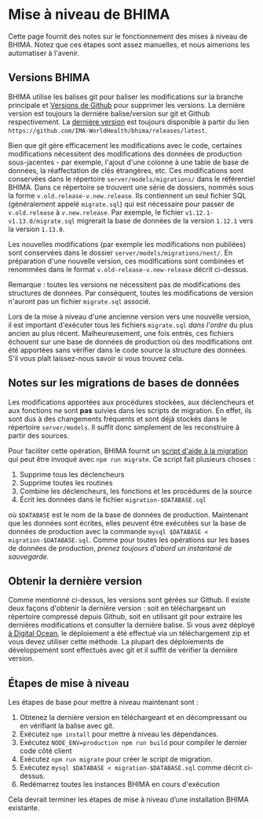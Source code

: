 # Mise à niveau de BHIMA

Cette page fournit des notes sur le fonctionnement des mises à niveau de BHIMA. Notez que ces étapes sont assez manuelles, et nous aimerions les automatiser à l'avenir.

## Versions BHIMA

BHIMA utilise les balises git pour baliser les modifications sur la branche principale et [Versions de Github](https://help.github.com/en/github/administering-a-repository/managing-releases-in-a-repository) pour supprimer les versions.  La dernière version est toujours la dernière balise/version sur git et Github respectivement.  La [dernière version](https://github.com/IMA-WorldHealth/bhima/releases/latest) est toujours disponible à partir du lien `https://github.com/IMA-WorldHealth/bhima/releases/latest`.

Bien que git gère efficacement les modifications avec le code, certaines modifications nécessitent des modifications des données de production sous-jacentes - par exemple, l'ajout d'une colonne à une table de base de données, la réaffectation de clés étrangères, etc. Ces modifications sont conservées dans le répertoire `server/models/migrations/` dans le référentiel BHIMA. Dans ce répertoire se trouvent une série de dossiers, nommés sous la forme `v.old.release-v.new.release`.  Ils contiennent un seul fichier SQL (généralement appelé `migrate.sql`) qui est nécessaire pour passer de `v.old.release` à `v.new.release`.  Par exemple, le fichier `v1.12.1-v1.13.0/migrate.sql` migrerait la base de données de la version `1.12.1` vers la version `1.13.0`.

Les nouvelles modifications (par exemple les modifications non publiées) sont conservées dans le dossier `server/models/migrations/next/`. En préparation d'une nouvelle version, ces modifications sont combinées et renommées dans le format `v.old-release-v.new-release` décrit ci-dessus.

Remarque : toutes les versions ne nécessitent pas de modifications des structures de données. Par conséquent, toutes les modifications de version n'auront pas un fichier `migrate.sql` associé.

Lors de la mise à niveau d'une ancienne version vers une nouvelle version, il est important d'exécuter tous les fichiers `migrate.sql` _dans l'ordre_ du plus ancien au plus récent. Malheureusement, une fois entrés, ces fichiers échouent sur une base de données de production où des modifications ont été apportées sans vérifier dans le code source la structure des données. S'il vous plaît laissez-nous savoir si vous trouvez cela.

## Notes sur les migrations de bases de données

Les modifications apportées aux procédures stockées, aux déclencheurs et aux fonctions ne sont **pas** suivies dans les scripts de migration. En effet, ils sont dus à des changements fréquents et sont déjà stockés dans le répertoire `server/models`. Il suffit donc simplement de les reconstruire à partir des sources.

Pour faciliter cette opération, BHIMA fournit un [script d'aide à la migration](https://github.com/IMA-WorldHealth/bhima/blob/master/sh/setup-migration-script.sh) qui peut être invoqué avec `npm run migrate`. Ce script fait plusieurs choses :

1. Supprime tous les déclencheurs
2. Supprime toutes les routines
3. Combine les déclencheurs, les fonctions et les procédures de la source
4. Écrit les données dans le fichier `migration-$DATABASE.sql`

où `$DATABASE` est le nom de la base de données de production. Maintenant que les données sont écrites, elles peuvent être exécutées sur la base de données de production avec la commande `mysql $DATABASE < migration-$DATABASE.sql`. Comme pour toutes les opérations sur les bases de données de production, _prenez toujours d'abord un instantané de sauvegarde._

## Obtenir la dernière version

Comme mentionné ci-dessus, les versions sont gérées sur Github. Il existe deux façons d'obtenir la dernière version : soit en téléchargeant un répertoire compressé depuis Github, soit en utilisant git pour extraire les dernières modifications et consulter la dernière balise.  Si vous avez déployé [à Digital Ocean](../getting-started/deploying-digital-ocean.md), le déploiement a été effectué via un téléchargement zip et vous devez utiliser cette méthode. La plupart des déploiements de développement sont effectués avec git et il suffit de vérifier la dernière version.

## Étapes de mise à niveau

Les étapes de base pour mettre à niveau maintenant sont :

1. Obtenez la dernière version en téléchargeant et en décompressant ou en vérifiant la balise avec git.
2. Exécutez `npm install` pour mettre à niveau les dépendances.
3. Exécutez `NODE_ENV=production npm run build` pour compiler le dernier code côté client
4. Exécutez `npm run migrate` pour créer le script de migration.
5. Exécutez `mysql $DATABASE < migration-$DATABASE.sql` comme décrit ci-dessus.
6. Redémarrez toutes les instances BHIMA en cours d'exécution

Cela devrait terminer les étapes de mise à niveau d’une installation BHIMA existante.
